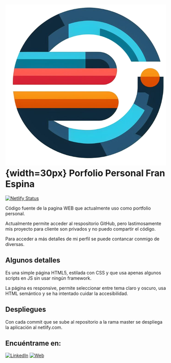 # ![](./assets/logo-fje.png){width=30px} Porfolio Personal Fran Espina
[![Netlify Status](https://api.netlify.com/api/v1/badges/7604e853-3fd1-4451-a75c-29e9d9d1f679/deploy-status)](https://app.netlify.com/sites/fjespina/deploys)

Código fuente de la pagina WEB que actualmente uso como portfolio personal.

Actualmente permite acceder al respositorio GitHub, pero lastimosamente mis proyecto para cliente son privados y no puedo compartir el código.

Para acceder a más detalles de mi perfil se puede contancar conmigo de diversas.

## Algunos detalles
Es una simple página HTML5, estilada con CSS y que usa apenas algunos scripts en JS sin usar ningún framework.

La página es responsive, permite seleccionar entre tema claro y oscuro, usa HTML semántico y se ha intentado cuidar la accesibilidad.

## Despliegues
Con cada commit que se sube al repositorio a la rama master se despliega la aplicación al netlify.com.

## Encuéntrame en:

[![LinkedIn](https://img.shields.io/badge/LinkedIn-Fran_Espina-0077B5?style=for-the-badge&logo=linkedin&logoColor=white&labelColor=101010)](https://www.linkedin.com/in/fjespina)
[![Web](https://img.shields.io/badge/Web-FJESPINA.NETLIFY.APP-14a1f0?style=for-the-badge&logo=dev.to&logoColor=white&labelColor=101010)](https://fjespina.netlify.app)
